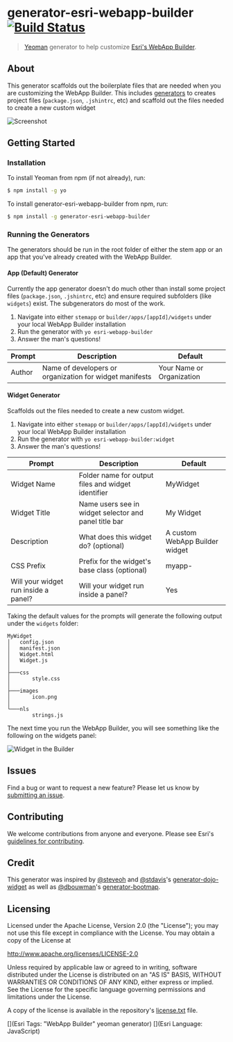# generator-esri-webapp-builder [![Build Status](https://secure.travis-ci.org/tomwayson/generator-esri-webapp-builder.png?branch=master)](https://travis-ci.org/tomwayson/generator-esri-webapp-builder)

> [Yeoman](http://yeoman.io) generator to help customize [Esri's WebApp Builder](http://video.esri.com/watch/3211/web-app-builder).

## About

This generator scaffolds out the boilerplate files that are needed when you are customizing the WebApp Builder. This includes [generators](#running-the-generators) to creates project files (`package.json`, `.jshintrc`, etc) and scaffold out the files needed to create a new custom widget

![Screenshot](https://raw.githubusercontent.com/tomwayson/generator-esri-webapp-builder/master/docs/images/running-the-generators.png)

## Getting Started

### Installation

To install Yeoman from npm (if not already), run:

```bash
$ npm install -g yo
```

To install generator-esri-webapp-builder from npm, run:

```bash
$ npm install -g generator-esri-webapp-builder
```

### Running the Generators

The generators should be run in the root folder of either the stem app or an app that you've already created with the WebApp Builder.

#### App (Default) Generator

Currently the app generator doesn't do much other than install some project files (`package.json`, `.jshintrc`, etc) and ensure required subfolders (like `widgets`) exist. The subgenerators do most of the work.

1. Navigate into either `stemapp` or `builder/apps/[appId]/widgets` under your local WebApp Builder installation
2. Run the generator with `yo esri-webapp-builder`
3. Answer the man's questions!

|Prompt|Description|Default|
|------|-----------|-------|
|Author|Name of developers or organization for widget manifests|Your Name or Organization|

#### Widget Generator

Scaffolds out the files needed to create a new custom widget.

1. Navigate into either `stemapp` or `builder/apps/[appId]/widgets` under your local WebApp Builder installation
2. Run the generator with `yo esri-webapp-builder:widget`
3. Answer the man's questions!

|Prompt|Description|Default|
|------|-----------|-------|
|Widget Name|Folder name for output files and widget identifier|MyWidget|
|Widget Title|Name users see in widget selector and panel title bar|My Widget|
|Description|What does this widget do? (optional)|A custom WebApp Builder widget|
|CSS Prefix|Prefix for the widget's base class (optional)|myapp-|
|Will your widget run inside a panel?|Will your widget run inside a panel?|Yes|

Taking the default values for the prompts will generate the following output under the `widgets` folder:

```
MyWidget
│   config.json
│   manifest.json
│   Widget.html
│   Widget.js
│
├───css
│       style.css
│
├───images
│       icon.png
│
└───nls
        strings.js
```

The next time you run the WebApp Builder, you will see something like the following on the widgets panel:

![Widget in the Builder](https://raw.githubusercontent.com/tomwayson/generator-esri-webapp-builder/master/docs/images/widget-in-builder.png)

## Issues

Find a bug or want to request a new feature?  Please let us know by [submitting an issue](https://github.com/tomwayson/generator-esri-webapp-builder/issues).

## Contributing

We welcome contributions from anyone and everyone. Please see Esri's [guidelines for contributing](https://github.com/esri/contributing).

## Credit

This generator was inspired by [@steveoh](https://github.com/steveoh) and [@stdavis](https://github.com/stdavis)'s [generator-dojo-widget](https://github.com/steveoh/generator-dojo-widget) as well as [@dbouwman](https://github.com/dbouwman)'s [generator-bootmap](https://github.com/dbouwman/generator-bootmap).

## Licensing

Licensed under the Apache License, Version 2.0 (the "License");
you may not use this file except in compliance with the License.
You may obtain a copy of the License at

   http://www.apache.org/licenses/LICENSE-2.0

Unless required by applicable law or agreed to in writing, software
distributed under the License is distributed on an "AS IS" BASIS,
WITHOUT WARRANTIES OR CONDITIONS OF ANY KIND, either express or implied.
See the License for the specific language governing permissions and
limitations under the License.

A copy of the license is available in the repository's [license.txt]( https://raw.github.com/Esri/esri-leaflet/master/license.txt) file.

[](Esri Tags: "WebApp Builder" yeoman generator)
[](Esri Language: JavaScript)
